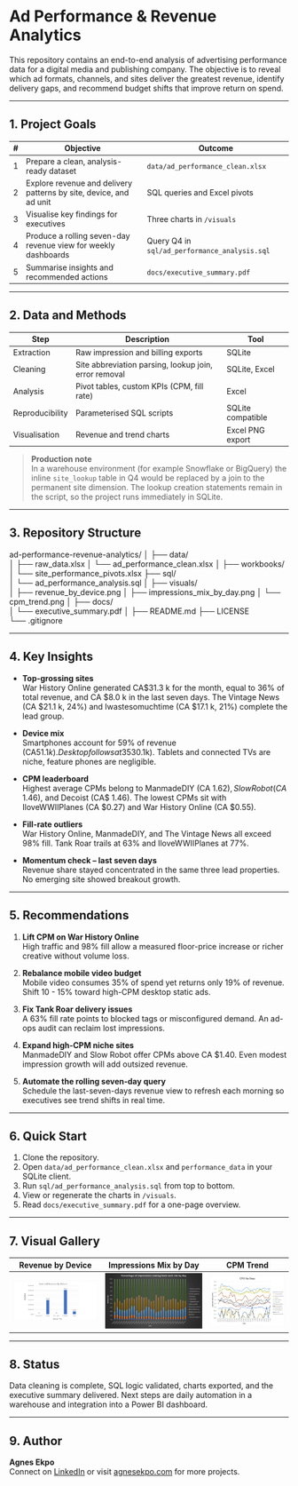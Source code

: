 # Ad Performance & Revenue Analytics

This repository contains an end-to-end analysis of advertising performance data for a digital media and publishing company. The objective is to reveal which ad formats, channels, and sites deliver the greatest revenue, identify delivery gaps, and recommend budget shifts that improve return on spend.

---

## 1. Project Goals

| # | Objective | Outcome |
|---|-----------|---------|
| 1 | Prepare a clean, analysis-ready dataset | `data/ad_performance_clean.xlsx` |
| 2 | Explore revenue and delivery patterns by site, device, and ad unit | SQL queries and Excel pivots |
| 3 | Visualise key findings for executives | Three charts in `/visuals` |
| 4 | Produce a rolling seven-day revenue view for weekly dashboards | Query Q4 in `sql/ad_performance_analysis.sql` |
| 5 | Summarise insights and recommended actions | `docs/executive_summary.pdf` |

---

## 2. Data and Methods

| Step | Description | Tool |
|------|-------------|------|
| Extraction | Raw impression and billing exports | SQLite |
| Cleaning | Site abbreviation parsing, lookup join, error removal | SQLite, Excel |
| Analysis | Pivot tables, custom KPIs (CPM, fill rate) | Excel |
| Reproducibility | Parameterised SQL scripts | SQLite compatible |
| Visualisation | Revenue and trend charts | Excel PNG export |

> **Production note**  
> In a warehouse environment (for example Snowflake or BigQuery) the inline `site_lookup` table in Q4 would be replaced by a join to the permanent site dimension. The lookup creation statements remain in the script, so the project runs immediately in SQLite.

---

## 3. Repository Structure
ad-performance-revenue-analytics/
│
├── data/                    
│   ├── raw_data.xlsx
│   └── ad_performance_clean.xlsx
│
├── workbooks/            
│   └── site_performance_pivots.xlsx
├── sql/                   
│   └── ad_performance_analysis.sql
│
├── visuals/                 
│   ├── revenue_by_device.png
│   ├── impressions_mix_by_day.png
│   └── cpm_trend.png
│
├── docs/                    
│   └── executive_summary.pdf
│
├── README.md
├── LICENSE                   
└── .gitignore               

---

## 4. Key Insights

* **Top-grossing sites**  
  War History Online generated CA$31.3 k for the month, equal to 36% of total revenue, and CA $8.0 k in the last seven days. The Vintage News (CA $21.1 k, 24%) and Iwastesomuchtime (CA $17.1 k, 21%) complete the lead group.

* **Device mix**  
  Smartphones account for 59% of revenue (CA$51.1k). Desktop follows at 35% (CA$30.1k). Tablets and connected TVs are niche, feature phones are negligible.

* **CPM leaderboard**  
  Highest average CPMs belong to ManmadeDIY (CA $1.62), Slow Robot (CA$ 1.46), and Decoist (CA$ 1.46). The lowest CPMs sit with IloveWWIIPlanes (CA $0.27) and War History Online (CA $0.55).

* **Fill-rate outliers**  
  War History Online, ManmadeDIY, and The Vintage News all exceed 98% fill. Tank Roar trails at 63% and IloveWWIIPlanes at 77%.

* **Momentum check – last seven days**  
  Revenue share stayed concentrated in the same three lead properties. No emerging site showed breakout growth.

---

## 5. Recommendations

1. **Lift CPM on War History Online**  
   High traffic and 98% fill allow a measured floor-price increase or richer creative without volume loss.

2. **Rebalance mobile video budget**  
   Mobile video consumes 35% of spend yet returns only 19% of revenue. Shift 10 - 15% toward high-CPM desktop static ads.

3. **Fix Tank Roar delivery issues**  
   A 63% fill rate points to blocked tags or misconfigured demand. An ad-ops audit can reclaim lost impressions.

4. **Expand high-CPM niche sites**  
   ManmadeDIY and Slow Robot offer CPMs above CA $1.40. Even modest impression growth will add outsized revenue.

5. **Automate the rolling seven-day query**  
   Schedule the last-seven-days revenue view to refresh each morning so executives see trend shifts in real time.

---

## 6. Quick Start

1. Clone the repository.  
2. Open `data/ad_performance_clean.xlsx` and `performance_data` in your SQLite client.  
3. Run `sql/ad_performance_analysis.sql` from top to bottom.  
4. View or regenerate the charts in `/visuals`.  
5. Read `docs/executive_summary.pdf` for a one-page overview.

---

## 7. Visual Gallery

| Revenue by Device | Impressions Mix by Day | CPM Trend |
|:-----------------:|:----------------------:|:---------:|
| ![Revenue by Device](visuals/revenue_by_device.png) | ![Impressions Mix](visuals/impressions_mix_by_day.png) | ![CPM Trend](visuals/cpm_trend.png) |

---

## 8. Status

Data cleaning is complete, SQL logic validated, charts exported, and the executive summary delivered. Next steps are daily automation in a warehouse and integration into a Power BI dashboard.

---

## 9. Author

**Agnes Ekpo**  
Connect on [LinkedIn](https://www.linkedin.com/in/agnesekpo) or visit [agnesekpo.com](https://agnesekpo.com) for more projects.


